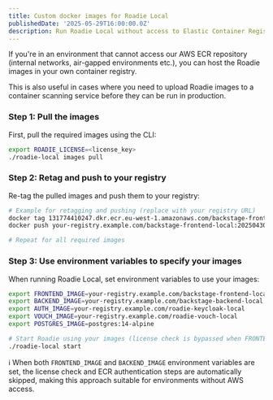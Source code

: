 ```yaml
---
title: Custom docker images for Roadie Local
publishedDate: '2025-05-29T16:00:00.0Z'
description: Run Roadie Local without access to Elastic Container Registry.
---
```


If you're in an environment that cannot access our AWS ECR repository (internal networks,
air-gapped environments etc.), you can host the Roadie images in your own container registry.

This is also useful in cases where you need to upload Roadie images to a container scanning
service before they can be run in production.

### Step 1: Pull the images

First, pull the required images using the CLI:

```bash
export ROADIE_LICENSE=<license_key>
./roadie-local images pull
```

### Step 2: Retag and push to your registry

Re-tag the pulled images and push them to your registry:

```bash
# Example for retagging and pushing (replace with your registry URL)
docker tag 131774410247.dkr.ecr.eu-west-1.amazonaws.com/backstage-frontend-local:20250430083237 your-registry.example.com/backstage-frontend-local:20250430083237
docker push your-registry.example.com/backstage-frontend-local:20250430083237

# Repeat for all required images
```

### Step 3: Use environment variables to specify your images

When running Roadie Local, set environment variables to use your images:

```bash
export FRONTEND_IMAGE=your-registry.example.com/backstage-frontend-local
export BACKEND_IMAGE=your-registry.example.com/backstage-backend-local
export AUTH_IMAGE=your-registry.example.com/roadie-keycloak-local
export VOUCH_IMAGE=your-registry.example.com/roadie-vouch-local
export POSTGRES_IMAGE=postgres:14-alpine

# Start Roadie using your images (license check is bypassed when FRONTEND_IMAGE and BACKEND_IMAGE are set)
./roadie-local start
```

ℹ️   When both `FRONTEND_IMAGE` and `BACKEND_IMAGE` environment variables are set, the license check and ECR authentication steps are automatically skipped, making this approach suitable for environments without AWS access.
